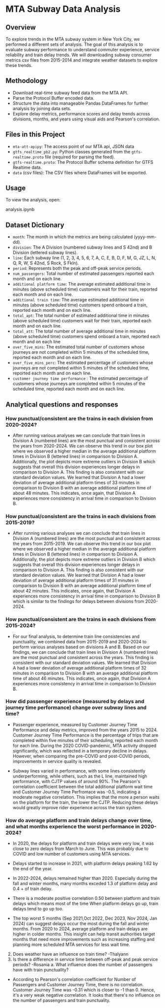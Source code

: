 # MTA Subway Data Analysis
## Overview

To explore trends in the MTA subway system in New York City, we performed a different sets of analysis. The goal of this analysis is to evaluate subway performance to understand commuter experience, service reliability and train delay trends. We will downloading subway consumer metrics csv files from 2015-2014 and integrate weather datasets to explore these trends.

## Methodology
 
* Download real-time subway feed data from the MTA API.
* Parse the Protocol Buffer encoded data.
* Structure the data into manageable Pandas DataFrames for further analysis by joining data sets.
* Explore delay metrics, performance scores and delay trends across divisions, months, and years using visual aids and Pearson's correlation.
 


## Files in this Project

* `mta-att-apipy`: The access point of our MTA api, JSON data
* `gtfs_realtime_pb2.py`: Python classes generated from the `gtfs-realtime.proto` file (required for parsing the feed).
* `gtfs-realtime.proto`: The Protocol Buffer schema definition for GTFS Realtime data.
* `data` (csv files): The CSV files where DataFrames will be exported.

## Usage

To view the analysis, open:

analysis.ipynb

## Dataset Dictionary

* `month`: The month in which the metrics are being calculated (yyyy-mm-dd).
* `division`: The A Division (numbered subway lines and S 42nd) and B Division (lettered subway lines).
* `line`: Each subway line (1, 2, 3, 4, 5, 6, 7, A, C, E, B, D, F, M, G, JZ, L, N, Q, R, W, S 42nd, S Rock, S Fkln).
* `period`: Represents both the peak and off-peak service periods.
* `num_passengers`: Total number of estimated passengers reported each month and on each line.
* `additional platform time`: The average estimated additional time in minutes (above scheduled time) customers wait for their train, reported each month and on each line.
* `additional train time`: The average estimated additional time in minutes (above scheduled time) customers spend onboard a train, reported each month and on each line.
* `total_apt`: The total number of estimated additional time in minutes (above scheduled time) customers wait for their train, reported each month and on each line.
* `total_att`: The total number of average additional time in minutes (above scheduled time) customers spend onboard a train, reported each month and on each line
* `over_five_mins`: The estimated total number of customers whose journeys are not completed within 5 minutes of the scheduled time, reported each month and on each line.
* `over_five_mins_perc`: The estimated percentage of customers whose journeys are not completed within 5 minutes of the scheduled time, reported each month and on each line.
* `customer journey time performance` : The estimated percentage of customers whose journeys are completed within 5 minutes of the scheduled time, reported each month and on each line.


## Analytical questions and responses


### How punctual/consistent are the trains in each division from 2020-2024? 

* After running various analyses we can conclude that train lines in Division A (numbered lines) are the most punctual and consistent across the years from 2020-2024. We can observe this trend in our box plot where we observed a higher median in the average additional platform times in Division B (lettered lines) in comparison to Division A. Additionally, the plot depicts more extreme outliers in Division B which suggests that overall this division experiences longer delays in comparison to Division A. This finding is also consistent with our standard deviation values. We learned that Division A had a lower deviation of average additional platform times of 33 minutes in comparison to Division B with an average additional platform time of about 48 minutes. This indicates, once again, that Division A experiences more consistency in arrival time in comparison to Division B. 

### How punctual/consistent are the trains in each divisions from 2015-2019?

* After running various analyses we can conclude that train lines in Division A (numbered lines) are the most punctual and consistent across the years from 2015-2019. We can observe this trend in our box plot where we observed a higher median in the average additional platform times in Division B (lettered lines) in comparison to Division A. Additionally, the plot depicts more extreme outliers in Division B which suggests that overall this division experiences longer delays in comparison to Division A. This finding is also consistent with our standard deviation values. We learned that Division A had a lower deviation of average additional platform times of 31 minutes in comparison to Division B with an average additional platform time of about 42 minutes. This indicates, once again, that Division A experiences more consistency in arrival time in comparison to Division B which is similar to the findings for delays between divisions from 2020-2024.

### How punctual/consistent are the trains in each divisions from 2015-2024?

* For our final analysis, to determine train line consistencies and punctuality, we combined data from 2015-2019 and 2020-2024 to perform various analyses based on divisions A and B. Based on our findings, we can conclude that train lines in Division A (numbered lines) are the most punctual and consistent across the years. This finding is consistent with our standard deviation values. We learned that Division A had a lower deviation of average additional platform times of 32 minutes in comparison to Division B with an average additional platform time of about 46 minutes. This indicates, once again, that Division A experiences more consistency in arrival time in comparison to Division B. 

### How did passenger experience (measured by delays and journey time performance) change over subway lines and time?

* Passenger experience, measured by Customer Journey Time Performance and delay metrics, improved from the years 2015 to 2024. Customer Journey Time Performance is the percentage of trips that are completed within five minutes of their scheduling, reported each month for each line. During the 2020 COVID-pandemic, MTA activity dropped significantly, which was reflected in a temporary decline in delays. However, when comparing the pre-COVID and post-COVID periods, improvements in service quality is revealed.

* Subway lines varied in performance, with some lines consistently underperforming, while others, such as the L line, maintained high performance, with CJTP values of around 90%. The Pearson's correlation coefficient between the total additional platform wait time and Customer Journey Time Perfromace was -0.5, indicating a moderate negative correlation. This implies that the more a person waits on the platform for the train, the lower the CJTP. Reducing these delays would greatly improve rider experience across the train system.

### How do average platform and train delays change over time, and what months experience the worst performance in 2020-2024?

* In 2020, the delays for platform and train delays were very low, it was close to zero delays from March to June. This was probably due to COVID and low number of customers using MTA services.

* Delays started to increase in 2021, with platform delays peaking 1.62 by the end of the year. 

* In 2022-2024, delays remained higher than 2020. Especially during the fall and winter months, many months exceded 1.3 of platform delay and 0.4 + of train delay. 

* There is a moderate positive correlation 0.50 between platform and train delays which means most of the time When platform delays go up, train delays tend to go up too.

* The top worst 5 months (Sep 2021,Oct 2022, Dec 2023, Nov 2024, Jan 2024) can suggest delays occur the most during the fall and winter months. From 2020 to 2024, average platform and train delays are higher in colder months. This insight can help transit authorities target months that need more improvements such as increasing staffing and planning more scheduled MTA services for less wait time. 







2. Does weather have an influence on train time? -Thalyann
3. Is there a difference in service time between off-peak and peak service periods? -Rosania
    a. What influence does the number of passengers have with train punctuality?

* According to Pearson's correlation coefficient for Number of Passengers and Customer Journey Time, there is no correlation. Customer Journey Time was -0.31 which is closer to -1 than 0. Hence, it's a very weak negative correlation. It looks that there's no influence on the number of passengers and train punctuality.